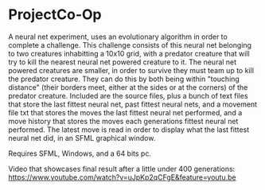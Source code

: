 # ProjectCo-Op

A neural net experiment, uses an evolutionary algorithm in order to complete a challenge. This challenge consists of 
this neural net belonging to two creatures inhabitting a 10x10 grid, with a predator creature that will try to kill the nearest 
neural net powered creature to it. The neural net powered creatures are smaller, in order to survive they must team up to kill
the predator creature. They can do this by both being within "touching distance" (their borders meet, either at the sides or at the corners)
of the predator creature. Included are the source files, plus a bunch of text files that store the last fittest neural net, past
fittest neural nets, and a movement file txt that stores the moves the last fittest neural net performed, and a move history that stores
the moves each generations fittest neural net performed. The latest move is read in order to display what the last fittest neural net
did, in an SFML graphical window.

Requires SFML, Windows, and a 64 bits pc.

Video that showcases final result after a little under 400 generations:
https://www.youtube.com/watch?v=uJpKp2qCFgE&feature=youtu.be
